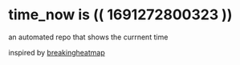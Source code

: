 # time_now is (( 1691272800323 ))

an automated repo that shows the currnent time

inspired by [breakingheatmap](https://github.com/breakingheatmap/breakingheatmap)